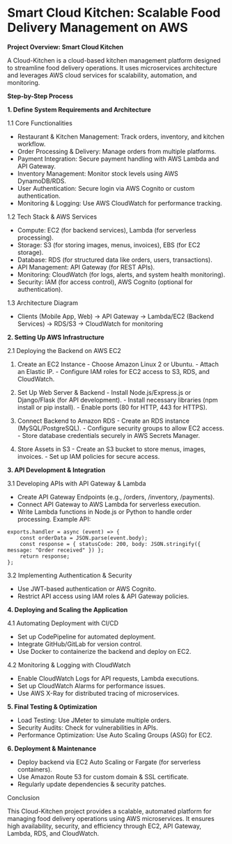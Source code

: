 # Smart Cloud Kitchen: Scalable Food Delivery Management on AWS

**Project Overview: Smart Cloud Kitchen**

A Cloud-Kitchen is a cloud-based kitchen management platform designed to streamline food delivery operations. It uses microservices architecture and leverages AWS cloud services for scalability, automation, and monitoring.

**Step-by-Step Process**

**1. Define System Requirements and Architecture**

1.1 Core Functionalities

- Restaurant & Kitchen Management: Track orders, inventory, and kitchen workflow.
- Order Processing & Delivery: Manage orders from multiple platforms.
- Payment Integration: Secure payment handling with AWS Lambda and API Gateway.
- Inventory Management: Monitor stock levels using AWS DynamoDB/RDS.
- User Authentication: Secure login via AWS Cognito or custom authentication.
- Monitoring & Logging: Use AWS CloudWatch for performance tracking.

1.2 Tech Stack & AWS Services

- Compute: EC2 (for backend services), Lambda (for serverless processing).
- Storage: S3 (for storing images, menus, invoices), EBS (for EC2 storage).
- Database: RDS (for structured data like orders, users, transactions).
- API Management: API Gateway (for REST APIs).
- Monitoring: CloudWatch (for logs, alerts, and system health monitoring).
- Security: IAM (for access control), AWS Cognito (optional for authentication).

1.3 Architecture Diagram

- Clients (Mobile App, Web) → API Gateway → Lambda/EC2 (Backend Services) → RDS/S3 → CloudWatch for monitoring


**2. Setting Up AWS Infrastructure**
   
2.1 Deploying the Backend on AWS EC2

   1. Create an EC2 Instance
     - Choose Amazon Linux 2 or Ubuntu.
     - Attach an Elastic IP.
     - Configure IAM roles for EC2 access to S3, RDS, and CloudWatch.

   2. Set Up Web Server & Backend
     - Install Node.js/Express.js or Django/Flask (for API development).
     - Install necessary libraries (npm install or pip install).
     - Enable ports (80 for HTTP, 443 for HTTPS).

   3. Connect Backend to Amazon RDS
     - Create an RDS instance (MySQL/PostgreSQL).
     - Configure security groups to allow EC2 access.
     - Store database credentials securely in AWS Secrets Manager.

   4. Store Assets in S3
     - Create an S3 bucket to store menus, images, invoices.
     - Set up IAM policies for secure access.


**3. API Development & Integration**

3.1 Developing APIs with API Gateway & Lambda

   - Create API Gateway Endpoints (e.g., /orders, /inventory, /payments).
   - Connect API Gateway to AWS Lambda for serverless execution.
   - Write Lambda functions in Node.js or Python to handle order processing.
   Example API:
```
exports.handler = async (event) => {
    const orderData = JSON.parse(event.body);
    const response = { statusCode: 200, body: JSON.stringify({ message: "Order received" }) };
    return response;
};
```

3.2 Implementing Authentication & Security

   - Use JWT-based authentication or AWS Cognito.
   - Restrict API access using IAM roles & API Gateway policies.


**4. Deploying and Scaling the Application**

4.1 Automating Deployment with CI/CD

   - Set up CodePipeline for automated deployment.
   - Integrate GitHub/GitLab for version control.
   - Use Docker to containerize the backend and deploy on EC2.

4.2 Monitoring & Logging with CloudWatch

   - Enable CloudWatch Logs for API requests, Lambda executions.
   - Set up CloudWatch Alarms for performance issues.
   - Use AWS X-Ray for distributed tracing of microservices.


**5. Final Testing & Optimization**

   - Load Testing: Use JMeter to simulate multiple orders.
   - Security Audits: Check for vulnerabilities in APIs.
   - Performance Optimization: Use Auto Scaling Groups (ASG) for EC2.


**6. Deployment & Maintenance**

   - Deploy backend via EC2 Auto Scaling or Fargate (for serverless containers).
   - Use Amazon Route 53 for custom domain & SSL certificate.
   - Regularly update dependencies & security patches.


Conclusion

This Cloud-Kitchen project provides a scalable, automated platform for managing food delivery operations using AWS microservices. It ensures high availability, security, and efficiency through EC2, API Gateway, Lambda, RDS, and CloudWatch.
